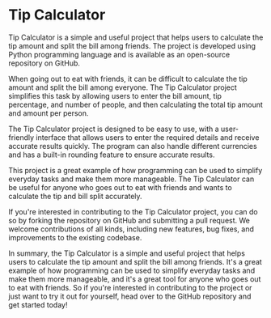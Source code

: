# Tip Calculator

Tip Calculator is a simple and useful project that helps users to calculate the tip amount and split the bill among friends. The project is developed using Python programming language and is available as an open-source repository on GitHub.

When going out to eat with friends, it can be difficult to calculate the tip amount and split the bill among everyone. The Tip Calculator project simplifies this task by allowing users to enter the bill amount, tip percentage, and number of people, and then calculating the total tip amount and amount per person.

The Tip Calculator project is designed to be easy to use, with a user-friendly interface that allows users to enter the required details and receive accurate results quickly. The program can also handle different currencies and has a built-in rounding feature to ensure accurate results.

This project is a great example of how programming can be used to simplify everyday tasks and make them more manageable. The Tip Calculator can be useful for anyone who goes out to eat with friends and wants to calculate the tip and bill split accurately.

If you're interested in contributing to the Tip Calculator project, you can do so by forking the repository on GitHub and submitting a pull request. We welcome contributions of all kinds, including new features, bug fixes, and improvements to the existing codebase.

In summary, the Tip Calculator is a simple and useful project that helps users to calculate the tip amount and split the bill among friends. It's a great example of how programming can be used to simplify everyday tasks and make them more manageable, and it's a great tool for anyone who goes out to eat with friends. So if you're interested in contributing to the project or just want to try it out for yourself, head over to the GitHub repository and get started today!